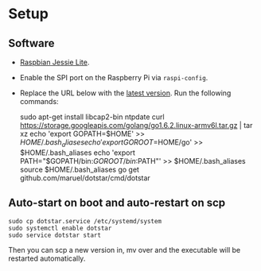 # Setup

## Software

  - [Raspbian Jessie Lite](https://www.raspberrypi.org/downloads/raspbian/).
  - Enable the SPI port on the Raspberry Pi via `raspi-config`.
  - Replace the URL below with the [latest version](https://golang.org/dl/). Run
    the following commands:

    sudo apt-get install libcap2-bin ntpdate
    curl https://storage.googleapis.com/golang/go1.6.2.linux-armv6l.tar.gz | tar xz
    echo 'export GOPATH=$HOME' >> $HOME/.bash_aliases
    echo 'export GOROOT=$HOME/go' >> $HOME/.bash_aliases
    echo 'export PATH="$GOPATH/bin:$GOROOT/bin:$PATH"' >> $HOME/.bash_aliases
    source $HOME/.bash_aliases
    go get github.com/maruel/dotstar/cmd/dotstar


## Auto-start on boot and auto-restart on scp

    sudo cp dotstar.service /etc/systemd/system
    sudo systemctl enable dotstar
    sudo service dotstar start

Then you can scp a new version in, mv over and the executable will be restarted
automatically.
